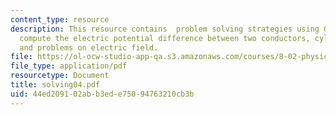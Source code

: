 ```yaml
---
content_type: resource
description: This resource contains  problem solving strategies using Gauss?s law,
  compute the electric potential difference between two conductors, cylindrical capacitor
  and problems on electric field.
file: https://ol-ocw-studio-app-qa.s3.amazonaws.com/courses/8-02-physics-ii-electricity-and-magnetism-spring-2007/44ed209102abb3ede75094763210cb3b_solving04.pdf
file_type: application/pdf
resourcetype: Document
title: solving04.pdf
uid: 44ed2091-02ab-b3ed-e750-94763210cb3b
---
```

